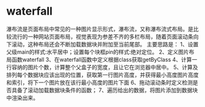# waterfall
瀑布流是页面布局中常见的一种图片显示形式，瀑布流，又称瀑布流式布局。是比较流行的一种网站页面布局，视觉表现为参差不齐的多栏布局，随着页面滚动条向下滚动，这种布局还会不断加载数据块并附加至当前尾部。
主要思路是：
1、设置父级main的样式:水平居中；设置每个块框pin的样式:绝对定位。 
2、定义图片布局函数waterfall
3、在waterfall函数中定义根据class获取getByClass
4、计算一行容纳的图片个数，计算整个父盒子的宽度，且让它在浏览器中居中。
5、计算及排列每个数据块应该出现的位置，获取第一行图片高度，并获得最小高度图片高度和索引，将下一个图片放在该行最小高度的图片下面
6、拖动滚动条时定义检测是否具备了滚动加载数据块条件的函数；
7、遍历给出的数据，将图片添加到数据块中渲染出来。
